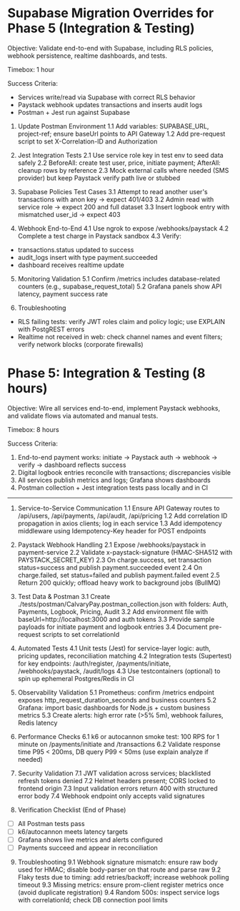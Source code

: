 # Supabase Migration Overrides for Phase 5 (Integration & Testing)

Objective: Validate end-to-end with Supabase, including RLS policies, webhook persistence, realtime dashboards, and tests.

Timebox: 1 hour

Success Criteria:
- Services write/read via Supabase with correct RLS behavior
- Paystack webhook updates transactions and inserts audit logs
- Postman + Jest run against Supabase

1) Update Postman Environment
1.1 Add variables: SUPABASE_URL, project-ref; ensure baseUrl points to API Gateway
1.2 Add pre-request script to set X-Correlation-ID and Authorization

2) Jest Integration Tests
2.1 Use service role key in test env to seed data safely
2.2 BeforeAll: create test user, price, initiate payment; AfterAll: cleanup rows by reference
2.3 Mock external calls where needed (SMS provider) but keep Paystack verify path live or stubbed

3) Supabase Policies Test Cases
3.1 Attempt to read another user's transactions with anon key -> expect 401/403
3.2 Admin read with service role -> expect 200 and full dataset
3.3 Insert logbook entry with mismatched user_id -> expect 403

4) Webhook End-to-End
4.1 Use ngrok to expose /webhooks/paystack
4.2 Complete a test charge in Paystack sandbox
4.3 Verify:
- transactions.status updated to success
- audit_logs insert with type payment.succeeded
- dashboard receives realtime update

5) Monitoring Validation
5.1 Confirm /metrics includes database-related counters (e.g., supabase_request_total)
5.2 Grafana panels show API latency, payment success rate

6) Troubleshooting
- RLS failing tests: verify JWT roles claim and policy logic; use EXPLAIN with PostgREST errors
- Realtime not received in web: check channel names and event filters; verify network blocks (corporate firewalls)

# Phase 5: Integration & Testing (8 hours)

Objective: Wire all services end-to-end, implement Paystack webhooks, and validate flows via automated and manual tests.

Timebox: 8 hours

Success Criteria:
1) End-to-end payment works: initiate -> Paystack auth -> webhook -> verify -> dashboard reflects success
2) Digital logbook entries reconcile with transactions; discrepancies visible
3) All services publish metrics and logs; Grafana shows dashboards
4) Postman collection + Jest integration tests pass locally and in CI

---

1. Service-to-Service Communication
1.1 Ensure API Gateway routes to /api/users, /api/payments, /api/audit, /api/pricing
1.2 Add correlation ID propagation in axios clients; log in each service
1.3 Add idempotency middleware using Idempotency-Key header for POST endpoints

2. Paystack Webhook Handling
2.1 Expose /webhooks/paystack in payment-service
2.2 Validate x-paystack-signature (HMAC-SHA512 with PAYSTACK_SECRET_KEY)
2.3 On charge.success, set transaction status=success and publish payment.succeeded event
2.4 On charge.failed, set status=failed and publish payment.failed event
2.5 Return 200 quickly; offload heavy work to background jobs (BullMQ)

3. Test Data & Postman
3.1 Create ./tests/postman/CalvaryPay.postman_collection.json with folders: Auth, Payments, Logbook, Pricing, Audit
3.2 Add environment file with baseUrl=http://localhost:3000 and auth tokens
3.3 Provide sample payloads for initiate payment and logbook entries
3.4 Document pre-request scripts to set correlationId

4. Automated Tests
4.1 Unit tests (Jest) for service-layer logic: auth, pricing updates, reconciliation matching
4.2 Integration tests (Supertest) for key endpoints: /auth/register, /payments/initiate, /webhooks/paystack, /audit/logs
4.3 Use testcontainers (optional) to spin up ephemeral Postgres/Redis in CI

5. Observability Validation
5.1 Prometheus: confirm /metrics endpoint exposes http_request_duration_seconds and business counters
5.2 Grafana: import basic dashboards for Node.js + custom business metrics
5.3 Create alerts: high error rate (>5% 5m), webhook failures, Redis latency

6. Performance Checks
6.1 k6 or autocannon smoke test: 100 RPS for 1 minute on /payments/initiate and /transactions
6.2 Validate response time P95 < 200ms, DB query P99 < 50ms (use explain analyze if needed)

7. Security Validation
7.1 JWT validation across services; blacklisted refresh tokens denied
7.2 Helmet headers present; CORS locked to frontend origin
7.3 Input validation errors return 400 with structured error body
7.4 Webhook endpoint only accepts valid signatures

8. Verification Checklist (End of Phase)
- [ ] All Postman tests pass
- [ ] k6/autocannon meets latency targets
- [ ] Grafana shows live metrics and alerts configured
- [ ] Payments succeed and appear in reconciliation

9. Troubleshooting
9.1 Webhook signature mismatch: ensure raw body used for HMAC; disable body-parser on that route and parse raw
9.2 Flaky tests due to timing: add retries/backoff; increase webhook polling timeout
9.3 Missing metrics: ensure prom-client register metrics once (avoid duplicate registration)
9.4 Random 500s: inspect service logs with correlationId; check DB connection pool limits

